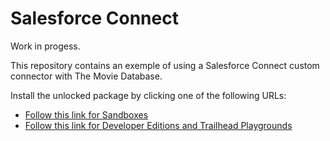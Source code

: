 # Salesforce Connect

Work in progess.

This repository contains an exemple of using a Salesforce Connect custom connector with The Movie Database.

Install the unlocked package by clicking one of the following URLs:
-   [Follow this link for Sandboxes](https://test.salesforce.com/packaging/installPackage.apexp?p0=04t3X000003A1YQQA0 "https://test.salesforce.com/packaging/installPackage.apexp?p0=04t3X000003A1YQQA0")
-   [Follow this link for Developer Editions and Trailhead Playgrounds](https://login.salesforce.com/packaging/installPackage.apexp?p0=04t3X000003A1YQQA0 "https://login.salesforce.com/packaging/installPackage.apexp?p0=04t3X000003A1YQQA0")